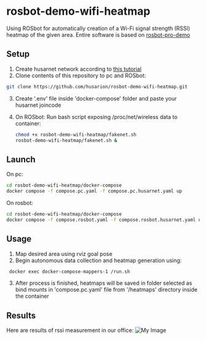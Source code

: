 # rosbot-demo-wifi-heatmap
Using ROSbot for automatically creation of a Wi-Fi signal strength (RSSI) heatmap of the given area. Entire software is based on [rosbot-pro-demo](https://github.com/DominikN/rosbot-pro-demo.git)

## Setup
1. Create husarnet network according to [this tutorial](https://husarnet.com/docs/begin-linux)
2. Clone contents of this repository to pc and ROSbot:
~~~ bash
git clone https://github.com/husarion/rosbot-demo-wifi-heatmap.git
~~~

3. Create '.env' file inside 'docker-compose' folder and paste your husarnet joincode

4.  On ROSbot:
    Run bash script exposing /proc/net/wireless data to container:
    ~~~ bash
    chmod +x rosbot-demo-wifi-heatmap/fakenet.sh
    rosbot-demo-wifi-heatmap/fakenet.sh &
    ~~~
    
## Launch 
On pc:
~~~ bash
cd rosbot-demo-wifi-heatmap/docker-compose
docker compose -f compose.pc.yaml -f compose.pc.husarnet.yaml up
~~~
On rosbot:
~~~ bash
cd rosbot-demo-wifi-heatmap/docker-compose
docker compose -f compose.rosbot.yaml -f compose.rosbot.husarnet.yaml up
~~~
## Usage
1. Map desired area using rviz goal pose
2. Begin autonomous data collection and heatmap generation using:
~~~ bash
 docker exec docker-compose-mappers-1 /run.sh
~~~
3. After process is finished, heatmaps will be saved in folder selected as bind mounts in 'compose.pc.yaml' file from '/heatmaps' directory inside the container
## Results
Here are results of rssi measurement in our office:
![My Image](sample-images/Figure1.jpg)
